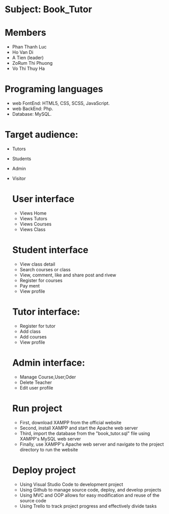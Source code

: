 # Subject: Book_Tutor

# Members
- Phan Thanh Luc
- Ho Van Di
- A Tien (leader)
- ZoRum Thi Phuong
- Vo Thi Thuy Ha

# Programing languages
- web FontEnd:    HTML5, CSS, SCSS, JavaScript.
- web BackEnd:    Php.
- Database:  MySQL.

# Target audience:
- Tutors
- Students
- Admin
- Visitor

   # User interface
   - Views Home
   - Views Tutors
   - Views Courses
   - Views Class
   
   # Student interface
   - View class detail
   - Search courses or class
   - View, comment, like and share post and rivew
   - Register for courses
   - Pay ment
   - View profile
   
   # Tutor interface:
    - Register for tutor
    - Add class
    - Add courses
    - View profile
    
   # Admin interface:
     - Manage Course,User,Oder
     - Delete Teacher
     - Edit user profile
   
   # Run project
     - First, download XAMPP from the official website
     - Second, install XAMPP and start the Apache web server
     - Third, import the database from the "book_tutor.sql" file using XAMPP's MySQL web server
     - Finally, use XAMPP's Apache web server and navigate to the project directory to run the website

   # Deploy project
     - Using Visual Studio Code to development project
     - Using Github to manage source code, deploy, and develop projects
     - Using MVC and OOP allows for easy modification and reuse of the source code
     - Using Trello to track project progress and effectively divide tasks
